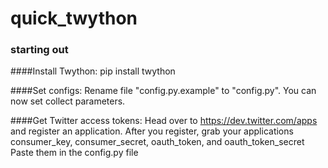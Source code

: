 # quick_twython

### starting out

####Install Twython:
pip install twython

####Set configs:
Rename file "config.py.example" to "config.py".
You can now set collect parameters.

####Get Twitter access tokens:
Head over to https://dev.twitter.com/apps and register an application.
After you register, grab your applications consumer_key, consumer_secret, oauth_token, and oauth_token_secret
Paste them in the config.py file
